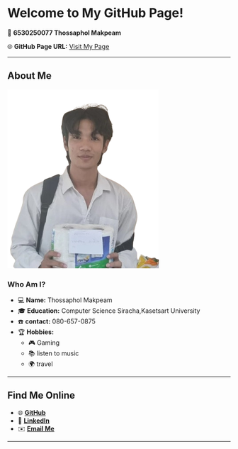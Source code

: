 # **Welcome to My GitHub Page!**  
📂 **6530250077 Thossaphol Makpeam** 

🌐 **GitHub Page URL:** [Visit My Page](https://github.com/Thossaphol2204) 

---

## **About Me**  
![Profile Picture](profile2.png)  

### **Who Am I?**  
- 💻 **Name:** Thossaphol Makpeam  
- 🎓 **Education:** Computer Science Siracha,Kasetsart University   
- ☎️ **contact:** 080-657-0875  
- 🏆 **Hobbies:**  
  - 🎮 Gaming  
  - 📚 listen to music  
  - 🌍 travel  

---

## **Find Me Online**  
- 🌐 **[GitHub](https://github.com/Thossaphol2204)**  
- 🔗 **[LinkedIn]()**  
- ✉️ **[Email Me](https://mail.google.com/mail/u/2/#inbox)**  

---
